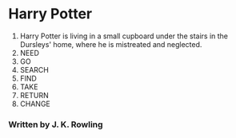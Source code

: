 # Harry Potter 

1. Harry Potter is living in a small cupboard under the stairs in the Dursleys' home, where he is mistreated and neglected.
2. NEED
3. GO
4. SEARCH
5. FIND
6. TAKE
7. RETURN
8. CHANGE

### Written by J. K. Rowling